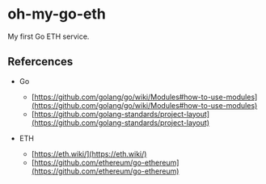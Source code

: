 # oh-my-go-eth

My first Go ETH service.

## Refercences

- Go
  - [https://github.com/golang/go/wiki/Modules#how-to-use-modules](https://github.com/golang/go/wiki/Modules#how-to-use-modules)
  - [https://github.com/golang-standards/project-layout](https://github.com/golang-standards/project-layout)

- ETH
    - [https://eth.wiki/](https://eth.wiki/)
    - [https://github.com/ethereum/go-ethereum](https://github.com/ethereum/go-ethereum)

